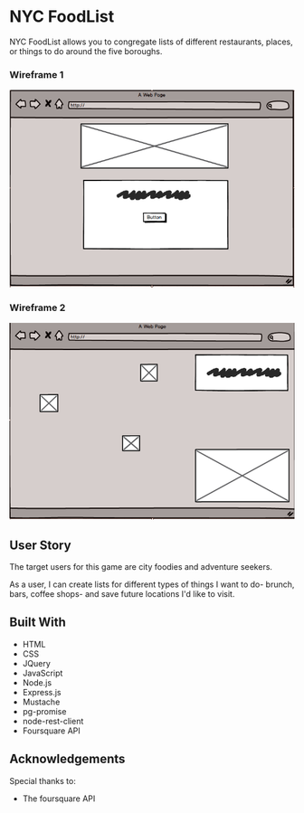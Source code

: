 # NYC FoodList

NYC FoodList allows you to congregate lists of different restaurants, places, or things to do around the five boroughs.

### Wireframe 1

![welcome page wireframe](https://github.com/michellebrant/Project1/blob/master/welcome_wireframe.png)

### Wireframe 2
![game page wireframe](https://github.com/michellebrant/Project1/blob/master/game_wf_correct.png)

## User Story
The target users for this game are city foodies and adventure seekers.

As a user, I can create lists for different types of things I want to do- brunch, bars, coffee shops- and save future locations I'd like to visit.

## Built With
- HTML
- CSS
- JQuery
- JavaScript
- Node.js
- Express.js
- Mustache
- pg-promise
- node-rest-client
- Foursquare API

## Acknowledgements
Special thanks to:
- The foursquare API
